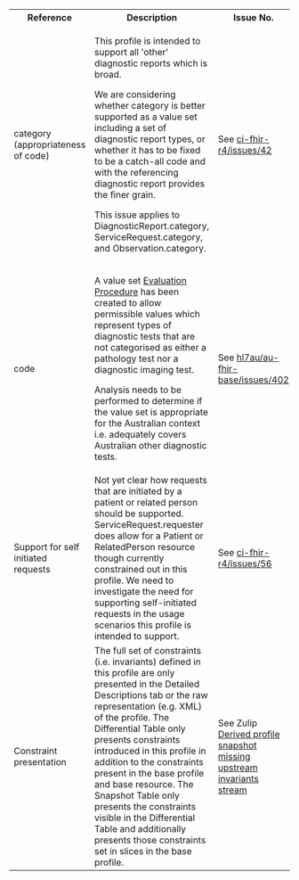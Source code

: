 <table class="list" width="100%">
<tbody>
  <tr>
    <th>Reference</th>
    <th>Description</th>
    <th>Issue No.</th>
  </tr>
   <tr>
       <td>category (appropriateness of code)</td>
       <td><p>This profile is intended to support all 'other' diagnostic reports which is broad.</p>
	   <p>We are considering whether category is better supported as a value set including a set of diagnostic report types, or whether it has to be fixed to be a catch-all code and with the referencing diagnostic report provides the finer grain.</p>
	   <p>This issue applies to DiagnosticReport.category, ServiceRequest.category, and Observation.category.</p></td>
       <td>See <a href="https://github.com/AuDigitalHealth/ci-fhir-r4/issues/42">ci-fhir-r4/issues/42</a></td>
   </tr>
   <tr>
       <td>code</td>
       <td><p>A value set <a href="https://healthterminologies.gov.au/fhir/ValueSet/evaluation-procedure-1">Evaluation Procedure</a> has been created to allow 
 permissible values which represent types of diagnostic tests that are not categorised as either a pathology test nor a diagnostic imaging test.</p>
        <p>Analysis needs to be performed to determine if the value set is appropriate for the Australian context i.e. adequately covers Australian other diagnostic tests.</p>
        </td>
        <td>See <a href="https://github.com/hl7au/au-fhir-base/issues/402">hl7au/au-fhir-base/issues/402</a></td>
   </tr>
   <tr>
    <td>Support for self initiated requests</td>
    <td>Not yet clear how requests that are initiated by a patient or related person should be supported. ServiceRequest.requester does allow for a Patient or RelatedPerson resource though currently constrained out in this profile. We need to investigate the need for supporting self-initiated requests in the usage scenarios this profile is intended to support.</td>
    <td>See <a href="https://github.com/AuDigitalHealth/ci-fhir-r4/issues/56">ci-fhir-r4/issues/56</a></td>
   </tr>

  <tr>
    <td>Constraint presentation</td>
    <td>The full set of constraints (i.e. invariants) defined in this profile are only presented in the Detailed Descriptions tab or the raw representation (e.g. XML) of the profile. The Differential Table only presents constraints introduced in this profile in addition to the constraints present in the base profile and base resource. The Snapshot Table only presents the constraints visible in the Differential Table and additionally presents those constraints set in slices in the base profile.</td>
    <td>See Zulip <a href="https://chat.fhir.org/#narrow/stream/179252-IG-creation/topic/Derived.20profile.20snapshot.20missing.20upstream.20invariants">Derived profile snapshot missing upstream invariants stream</a></td>
   </tr>
</tbody>
</table>
